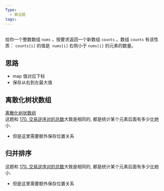 ```yaml
---
Type:
  - 算法题
tags:
---
```

[]()  
给你一个整数数组 `nums` ，按要求返回一个新数组 `counts` 。数组 `counts` 有该性质： `counts[i]` 的值是  `nums[i]` 右侧小于 `nums[i]` 的元素的数量。

## 思路

- map 值对应下标
- 保存从右到左最大值

## 离散化树状数组

[离散化树状数组](离散化树状数组.md)  
这题和 [170. 交易逆序对的总数](170.%20交易逆序对的总数.md)大致是相同的, 都是统计某个元素后面有多少比她小.  

- 但是这里需要额外保存位置关系

## 归并排序

这题和 [170. 交易逆序对的总数](170.%20交易逆序对的总数.md)大致是相同的, 都是统计某个元素后面有多少比她小.  

- 但是这里需要额外保存位置关系
